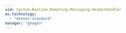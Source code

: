 ```yaml
---
uid: System.Runtime.Remoting.Messaging.HeaderHandler
ms.technology: 
  - "dotnet-standard"
manager: "ghogen"
---
```

